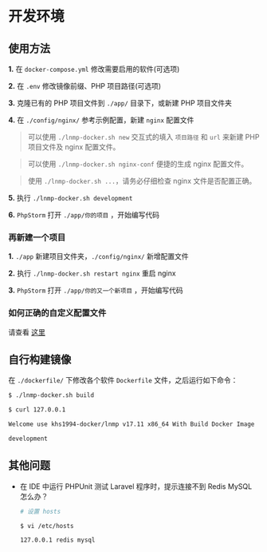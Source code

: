# 开发环境

## 使用方法

**1.** 在 `docker-compose.yml` 修改需要启用的软件(可选项)

**2.** 在 `.env` 修改镜像前缀、PHP 项目路径(可选项)

**3.** 克隆已有的 PHP 项目文件到 `./app/` 目录下，或新建 PHP 项目文件夹

**4.** 在 `./config/nginx/` 参考示例配置，新建 `nginx` 配置文件

   >可以使用 `./lnmp-docker.sh new` 交互式的填入 `项目路径` 和 `url` 来新建 PHP 项目文件及 nginx 配置文件。

   >可以使用 `./lnmp-docker.sh nginx-conf` 便捷的生成 nginx 配置文件。

   >使用 `./lnmp-docker.sh ...`，请务必仔细检查 nginx 文件是否配置正确。

**5.** 执行 `./lnmp-docker.sh development`

**6.** `PhpStorm` 打开 `./app/你的项目` ，开始编写代码

### 再新建一个项目

**1.** `./app` 新建项目文件夹，`./config/nginx/` 新增配置文件

**2.** 执行 `./lnmp-docker.sh restart nginx` 重启 nginx

**3.** `PhpStorm` 打开 `./app/你的又一个新项目` ，开始编写代码

### 如何正确的自定义配置文件

请查看 [这里](config.md)

## 自行构建镜像

在 `./dockerfile/` 下修改各个软件 `Dockerfile` 文件，之后运行如下命令：

```bash
$ ./lnmp-docker.sh build

$ curl 127.0.0.1

Welcome use khs1994-docker/lnmp v17.11 x86_64 With Build Docker Image

development

```

## 其他问题

* 在 IDE 中运行 PHPUnit 测试 Laravel 程序时，提示连接不到 Redis MySQL 怎么办？

  ```bash
  # 设置 hosts

  $ vi /etc/hosts

  127.0.0.1 redis mysql
  ```
